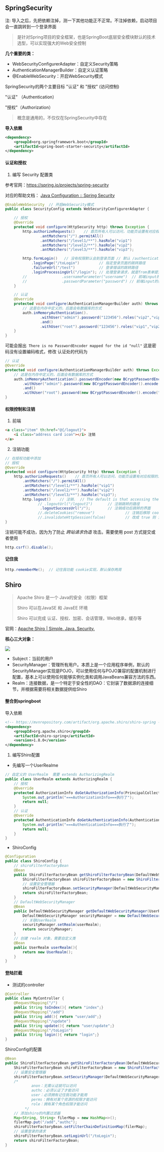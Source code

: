 ## SpringSecurity

注: 导入之后，先把依赖注掉，测一下其他功能正不正常。不注掉依赖，启动项目会一直跳转到一个登录界面

> 是针对Spring项目的安全框架，也是SpringBoot底层安全模块默认的技术选型，可以实现强大的Web安全控制

**几个重要的类：**

- WebSecurityConfigurerAdapter：自定义Security策略
- AuthenticationManagerBuilder：自定义认证策略
- @EnableWebSecurity：开启WebSecurity模式

SpringSecurity的两个主要目标 "认证" 和  "授权" (访问控制)

"认证" （Authentication）

"授权"（Authorization）

>  概念是通用的，不仅仅在SpringSecurity中存在

**导入依赖**

~~~xml
<dependency>
    <groupId>org.springframework.boot</groupId>
    <artifactId>spring-boot-starter-security</artifactId>
</dependency>
~~~

#### 认证和授权

1. 编写 Security 配置类

参考官网：https://spring.io/projects/spring-security 

对应的帮助文档： [Java Configuration :: Spring Security](https://docs.spring.io/spring-security/reference/servlet/configuration/java.html#jc-httpsecurity)

~~~java
@EnableWebSecurity  // 开启WebSecurity模式
public class SecurityConfig extends WebSecurityConfigurerAdapter {

    // 授权
    @Override
    protected void configure(HttpSecurity http) throws Exception {
        http.authorizeRequests()    // 首页所有人可以访问，功能页设置有对应权限的人访问
                .antMatchers("/").permitAll()
                .antMatchers("/level1/**").hasRole("vip1")
                .antMatchers("/level2/**").hasRole("vip2")
                .antMatchers("/level3/**").hasRole("vip3");

        http.formLogin()   // 没有权限默认会到登录页面 // 默认 /authentication/login(官方写好的)
            .loginPage("/toLogin")         // 指定登录页面的跳转路径
            .failureUrl("/test")           // 登录错误的跳转路径
            .loginProcessingUrl("/login"); // 处理登录请求，就是from表单提交的地址
        //                .usernameParameter("username")  // 前端input的用户名的name
        //                .passwordParameter("password") // 前端input的密码的name
    }

    // 认证
    @Override
    protected void configure(AuthenticationManagerBuilder auth) throws Exception {
        // 这是在内存中定义的，后面会有数据库的方式
        auth.inMemoryAuthentication().
                .withUser("admin").password("123456").roles("vip2","vip3")		  // admin用户的权限有 vip2、vip3
                .and()
                .withUser("root").password("123456").roles("vip1","vip2","vip3"); // root用户的权限有 vip1、vip2、vip3
    }
}
~~~

可能会报出` There is no PasswordEncoder mapped for the id "null"`  这是密码没有设置编码格式，修改 认证处的代码为

~~~java
// 认证
@Override
protected void configure(AuthenticationManagerBuilder auth) throws Exception {
    // 这是在内存中定义的，后面会有数据库的方式
    auth.inMemoryAuthentication().passwordEncoder(new BCryptPasswordEncoder())
        .withUser("admin").password(new BCryptPasswordEncoder().encode("123456")).roles("vip2","vip3")
        .and()
        .withUser("root").password(new BCryptPasswordEncoder().encode("123456")).roles("vip1","vip2","vip3");
}
~~~

#### 权限控制和注销

1. 前端

~~~html
<a class="item" th:href="@{/logout}">
    <i class="address card icon"></i> 注销
</a>
~~~

2. 注销功能

~~~java
// 在授权功能中添加
// 授权
@Override
protected void configure(HttpSecurity http) throws Exception {
    http.authorizeRequests()    // 首页所有人可以访问，功能页设置有对应权限的人访问
        .antMatchers("/").permitAll()
        .antMatchers("/level1/**").hasRole("vip1")
        .antMatchers("/level2/**").hasRole("vip2")
        .antMatchers("/level3/**").hasRole("vip3");
        http.logout()    // 注销.  // The default is that accessing the URL "/logout"
               // .logoutUrl("/logout1")       // 注销跳转的路径
                .logoutSuccessUrl("/");        // 注销成功后跳转的界面
               //.deleteCookies("remove")              // 注销后移除 cookie
               //.invalidateHttpSession(false)         // 改成 true 则 注销后移除 session
}
~~~

注销可能不成功，因为为了防止 *跨站请求伪造* 攻击。需要使用 post 方式提交或者使用

~~~java
http.csrf().disable();
~~~

#### 记住我

~~~java
http.rememberMe();  // 记住我功能 cookie实现，默认保存两周
~~~

## Shiro

> Apache Shiro 是一个 Java的安全（权限）框架
>
> Shiro 可以在JavaSE 和 JavaEE 环境
>
> Shiro 可以完成 认证、授权、加密、会话管理，Web继承，缓存等

官网：[Apache Shiro | Simple. Java. Security.](https://shiro.apache.org/index.html)

**核心三大对象：**

![](./images/springsecurity01.png)

- Subject：当前的用户
- SecurityManager：管理所有用户。本质上是一个应用程序单例，默认的SecurityManager实现是POJO，可以使用任何与POJO兼容的配置机制进行配置，基本上可以使用任何能够实例化类和调用JavaBeans兼容方法的东西。
- Realm：连接数据，是一个特定于安全性的DAO：它封装了数据源的连接细节，并根据需要将相关数据提供给Shiro

#### 整合到springboot

导入依赖

~~~xml
<!-- https://mvnrepository.com/artifact/org.apache.shiro/shiro-spring -->
<dependency>
    <groupId>org.apache.shiro</groupId>
    <artifactId>shiro-spring</artifactId>
    <version>1.8.0</version>
</dependency>
~~~

1. 编写Shiro配置

- 先编写一个UserRealme

~~~java
// 自定义的 UserRealm  需要 extends AuthorizingRealm
public class UserRealm extends AuthorizingRealm {
    // 授权
    @Override
    protected AuthorizationInfo doGetAuthorizationInfo(PrincipalCollection principalCollection) {
        System.out.println("===AuthorizationInfo===执行了");
        return null;
    }
    // 认证
    @Override
    protected AuthenticationInfo doGetAuthenticationInfo(AuthenticationToken authenticationToken) throws AuthenticationException {
        System.out.println("===AuthenticationInfo===执行了");
        return null;
    }
}
~~~

- ShiroConfig

~~~java
@Configuration
public class ShiroConfig {
    // shiroFilterFactoryBean
    @Bean
    public ShiroFilterFactoryBean getShiroFilterFactoryBean(DefaultWebSecurityManager DefaultWebSecurityManager){
        ShiroFilterFactoryBean shiroFilterFactoryBean = new ShiroFilterFactoryBean();
        // 设置安全管理器
        shiroFilterFactoryBean.setSecurityManager(DefaultWebSecurityManager);
        return shiroFilterFactoryBean;
    }
    // DafaultWebSecurityManager
    @Bean
    public DefaultWebSecurityManager getDefaultWebSecurityManager(UserRealm userRealm){
        DefaultWebSecurityManager securityManager = new DefaultWebSecurityManager();
        // 关联UserRealm
        securityManager.setRealm(userRealm);
        return securityManager;
    }
    // 创建 realm 对象，需要自定义类
    @Bean
    public UserRealm userRealm(){
        return new UserRealm();
    }
}
~~~

#### 登陆拦截

- 测试的controller

~~~java
@Controller
public class MyController {
    @RequestMapping("/")
    public String toIndex(){ return "index";}
    @RequestMapping("/add")
    public String add(){ return "user/add";}
    @RequestMapping("/update")
    public String update(){ return "user/update";}
    @RequestMapping("/toLogin")
    public String login(){ return "login";}
}
~~~

ShiroConfig的配置

~~~java
@Bean
public ShiroFilterFactoryBean getShiroFilterFactoryBean(DefaultWebSecurityManager DefaultWebSecurityManager){
    ShiroFilterFactoryBean shiroFilterFactoryBean = new ShiroFilterFactoryBean();
    // 设置安全管理器
    shiroFilterFactoryBean.setSecurityManager(DefaultWebSecurityManager);
    /*
            anon：无需认证就可以访问
            authc：必须认证了才能访问
            user：必须拥有记住我功能才能用
            perms：拥有对某个资源的权限才能访问
            role：拥有某个角色权限才能访问
         */
    // 添加shiro的内置过滤器
    Map<String, String> filerMap = new HashMap<>();
    filerMap.put("/add","authc");
    shiroFilterFactoryBean.setFilterChainDefinitionMap(filerMap);
    // 设置登录的请求
    shiroFilterFactoryBean.setLoginUrl("/toLogin");
    return shiroFilterFactoryBean;
}
~~~

